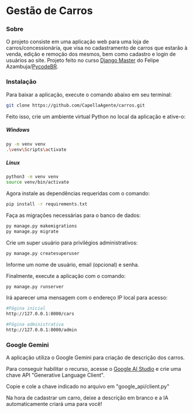 # Gestão de Carros

### Sobre
O projeto consiste em uma aplicação web para uma loja de carros/concessionária, que visa no cadastramento de carros que estarão à venda, edição e remoção dos mesmos, bem como cadastro e login de usuários ao site.
Projeto feito no curso [Django Master](https://pycodebr.com.br/) do Felipe Azambuja/[PycodeBR](https://github.com/pycodebr).

### Instalação

Para baixar a aplicação, execute o comando abaixo em seu terminal:

```bash
git clone https://github.com/CapellaAgente/carros.git
```

Feito isso, crie um ambiente virtual Python no local da aplicação e ative-o:

##### Windows
```bash
py -m venv venv
.\venv\Scripts\activate
```
##### Linux
```bash
python3 -m venv venv
source venv/bin/activate
```
Agora instale as dependências requeridas com o comando:

```bash
pip install -r requirements.txt
```
Faça as migrações necessárias para o banco de dados:

```bash
py manage.py makemigrations
py manage.py migrate
```

Crie um super usuário para privilégios administrativos:

```bash
py manage.py createsuperuser
```
Informe um nome de usuário, email (opcional) e senha.

Finalmente, execute a aplicação com o comando:

```bash
py manage.py runserver
```

Irá aparecer uma mensagem com o endereço IP local para acesso:

```bash
#Página inicial
http://127.0.0.1:8000/cars

#Página administrativa
http://127.0.0.1:8000/admin
```

### Google Gemini

A aplicação utiliza o Google Gemini para criação de descrição dos carros.

Para conseguir habilitar o recurso, acesse o [Google AI Studio](https://aistudio.google.com/app/apikey?hl=pt-br) e crie uma chave API "Generative Language Client".

Copie e cole a chave indicado no arquivo em "google_api/client.py"

Na hora de cadastrar um carro, deixe a descrição em branco e a IA automaticamente criará uma para você!
